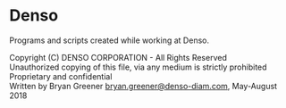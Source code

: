 # Denso
Programs and scripts created while working at Denso.


Copyright (C) DENSO CORPORATION - All Rights Reserved<br/>
Unauthorized copying of this file, via any medium is strictly prohibited<br/>
Proprietary and confidential<br/>
Written by Bryan Greener <bryan.greener@denso-diam.com>, May-August 2018<br/>
